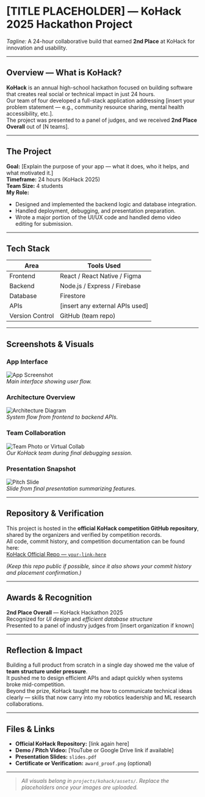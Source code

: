 # [TITLE PLACEHOLDER] — KoHack 2025 Hackathon Project
*Tagline:* A 24-hour collaborative build that earned **2nd Place** at KoHack for innovation and usability.

---

## Overview — What is KoHack?
**KoHack** is an annual high-school hackathon focused on building software that creates real social or technical impact in just 24 hours.  
Our team of four developed a full-stack application addressing [insert your problem statement — e.g., community resource sharing, mental health accessibility, etc.].  
The project was presented to a panel of judges, and we received **2nd Place Overall** out of [N teams].

---

## The Project
**Goal:** [Explain the purpose of your app — what it does, who it helps, and what motivated it.]  
**Timeframe:** 24 hours (KoHack 2025)  
**Team Size:** 4 students  
**My Role:**  
- Designed and implemented the backend logic and database integration.  
- Handled deployment, debugging, and presentation preparation.  
- Wrote a major portion of the UI/UX code and handled demo video editing for submission.

---

## Tech Stack
| Area | Tools Used |
|------|-------------|
| Frontend | React / React Native / Figma |
| Backend | Node.js / Express / Firebase |
| Database | Firestore |
| APIs | [insert any external APIs used] |
| Version Control | GitHub (team repo) |

---

## Screenshots & Visuals

### App Interface
![App Screenshot](./assets/screenshot1.png)  
*Main interface showing user flow.*

### Architecture Overview
![Architecture Diagram](./assets/architecture.png)  
*System flow from frontend to backend APIs.*

### Team Collaboration
![Team Photo or Virtual Collab](./assets/team.png)  
*Our KoHack team during final debugging session.*

### Presentation Snapshot
![Pitch Slide](./assets/presentation.png)  
*Slide from final presentation summarizing features.*

---

## Repository & Verification
This project is hosted in the **official KoHack competition GitHub repository**, shared by the organizers and verified by competition records.  
All code, commit history, and competition documentation can be found here:  
[KoHack Official Repo — `your-link-here`](https://github.com/your-kohack-shared-repo)  

*(Keep this repo public if possible, since it also shows your commit history and placement confirmation.)*

---

## Awards & Recognition
**2nd Place Overall** — KoHack Hackathon 2025  
Recognized for *UI design* and *efficient database structure*  
Presented to a panel of industry judges from [insert organization if known]

---

## Reflection & Impact
Building a full product from scratch in a single day showed me the value of **team structure under pressure**.  
It pushed me to design efficient APIs and adapt quickly when systems broke mid-competition.  
Beyond the prize, KoHack taught me how to communicate technical ideas clearly — skills that now carry into my robotics leadership and ML research collaborations.

---

## Files & Links
- **Official KoHack Repository:** [link again here]  
- **Demo / Pitch Video:** [YouTube or Google Drive link if available]  
- **Presentation Slides:** `slides.pdf`  
- **Certificate or Verification:** `award_proof.png` (optional)

---

> *All visuals belong in `projects/kohack/assets/`. Replace the placeholders once your images are uploaded.*
